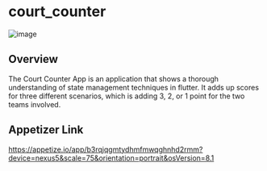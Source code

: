 # court_counter
![image](https://github.com/eunicePops/court_counter/blob/main/images/courtcunter.gif)


## Overview
The Court Counter App is an application that shows a thorough understanding of state management techniques in flutter.
It adds up scores for three different scenarios, which is adding 3, 2, or 1 point for the two teams involved. 

## Appetizer Link
https://appetize.io/app/b3rqjqgmtydhmfmwqghnhd2rmm?device=nexus5&scale=75&orientation=portrait&osVersion=8.1
